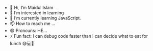 - 👋 Hi, I’m  Maidul Islam
- 👀 I’m interested in learning
- 🌱 I’m currently learning JavaScript.
- 📫 How to reach me ...
- 😄 Pronouns: HE...
- ⚡ Fun fact: I can debug code faster than I can decide what to eat for lunch 😅💻🍔



<!---
maidulC/maidulC is a ✨ special ✨ repository because its `README.md` (this file) appears on your GitHub profile.
You can click the Preview link to take a look at your changes.
--->

